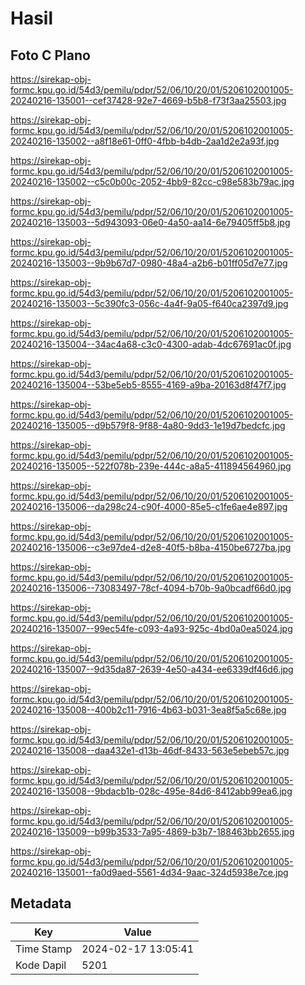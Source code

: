 # Hasil

## Foto C Plano

https://sirekap-obj-formc.kpu.go.id/54d3/pemilu/pdpr/52/06/10/20/01/5206102001005-20240216-135001--cef37428-92e7-4669-b5b8-f73f3aa25503.jpg

https://sirekap-obj-formc.kpu.go.id/54d3/pemilu/pdpr/52/06/10/20/01/5206102001005-20240216-135002--a8f18e61-0ff0-4fbb-b4db-2aa1d2e2a93f.jpg

https://sirekap-obj-formc.kpu.go.id/54d3/pemilu/pdpr/52/06/10/20/01/5206102001005-20240216-135002--c5c0b00c-2052-4bb9-82cc-c98e583b79ac.jpg

https://sirekap-obj-formc.kpu.go.id/54d3/pemilu/pdpr/52/06/10/20/01/5206102001005-20240216-135003--5d943093-06e0-4a50-aa14-6e79405ff5b8.jpg

https://sirekap-obj-formc.kpu.go.id/54d3/pemilu/pdpr/52/06/10/20/01/5206102001005-20240216-135003--9b9b67d7-0980-48a4-a2b6-b01ff05d7e77.jpg

https://sirekap-obj-formc.kpu.go.id/54d3/pemilu/pdpr/52/06/10/20/01/5206102001005-20240216-135003--5c390fc3-056c-4a4f-9a05-f640ca2397d9.jpg

https://sirekap-obj-formc.kpu.go.id/54d3/pemilu/pdpr/52/06/10/20/01/5206102001005-20240216-135004--34ac4a68-c3c0-4300-adab-4dc67691ac0f.jpg

https://sirekap-obj-formc.kpu.go.id/54d3/pemilu/pdpr/52/06/10/20/01/5206102001005-20240216-135004--53be5eb5-8555-4169-a9ba-20163d8f47f7.jpg

https://sirekap-obj-formc.kpu.go.id/54d3/pemilu/pdpr/52/06/10/20/01/5206102001005-20240216-135005--d9b579f8-9f88-4a80-9dd3-1e19d7bedcfc.jpg

https://sirekap-obj-formc.kpu.go.id/54d3/pemilu/pdpr/52/06/10/20/01/5206102001005-20240216-135005--522f078b-239e-444c-a8a5-411894564960.jpg

https://sirekap-obj-formc.kpu.go.id/54d3/pemilu/pdpr/52/06/10/20/01/5206102001005-20240216-135006--da298c24-c90f-4000-85e5-c1fe6ae4e897.jpg

https://sirekap-obj-formc.kpu.go.id/54d3/pemilu/pdpr/52/06/10/20/01/5206102001005-20240216-135006--c3e97de4-d2e8-40f5-b8ba-4150be6727ba.jpg

https://sirekap-obj-formc.kpu.go.id/54d3/pemilu/pdpr/52/06/10/20/01/5206102001005-20240216-135006--73083497-78cf-4094-b70b-9a0bcadf66d0.jpg

https://sirekap-obj-formc.kpu.go.id/54d3/pemilu/pdpr/52/06/10/20/01/5206102001005-20240216-135007--99ec54fe-c093-4a93-925c-4bd0a0ea5024.jpg

https://sirekap-obj-formc.kpu.go.id/54d3/pemilu/pdpr/52/06/10/20/01/5206102001005-20240216-135007--9d35da87-2639-4e50-a434-ee6339df46d6.jpg

https://sirekap-obj-formc.kpu.go.id/54d3/pemilu/pdpr/52/06/10/20/01/5206102001005-20240216-135008--400b2c11-7916-4b63-b031-3ea8f5a5c68e.jpg

https://sirekap-obj-formc.kpu.go.id/54d3/pemilu/pdpr/52/06/10/20/01/5206102001005-20240216-135008--daa432e1-d13b-46df-8433-563e5ebeb57c.jpg

https://sirekap-obj-formc.kpu.go.id/54d3/pemilu/pdpr/52/06/10/20/01/5206102001005-20240216-135008--9bdacb1b-028c-495e-84d6-8412abb99ea6.jpg

https://sirekap-obj-formc.kpu.go.id/54d3/pemilu/pdpr/52/06/10/20/01/5206102001005-20240216-135009--b99b3533-7a95-4869-b3b7-188463bb2655.jpg

https://sirekap-obj-formc.kpu.go.id/54d3/pemilu/pdpr/52/06/10/20/01/5206102001005-20240216-135001--fa0d9aed-5561-4d34-9aac-324d5938e7ce.jpg


## Metadata

| Key        | Value               |
| ---------- | ------------------- |
| Time Stamp | 2024-02-17 13:05:41 |
| Kode Dapil | 5201                |



